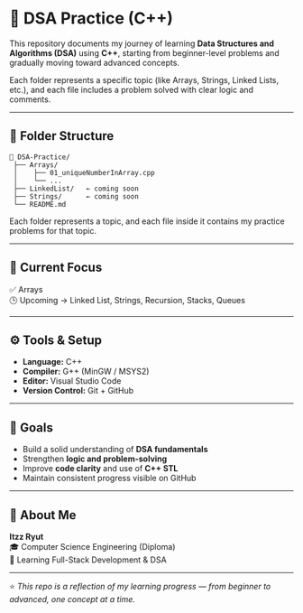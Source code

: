 # 🧩 DSA Practice (C++)

This repository documents my journey of learning **Data Structures and Algorithms (DSA)** using **C++**, starting from beginner-level problems and gradually moving toward advanced concepts.

Each folder represents a specific topic (like Arrays, Strings, Linked Lists, etc.), and each file includes a problem solved with clear logic and comments.

---

## 📂 Folder Structure
```
📂 DSA-Practice/
 ├── Arrays/
 │    ├── 01_uniqueNumberInArray.cpp
 │    └── ...
 ├── LinkedList/   ← coming soon
 ├── Strings/      ← coming soon
 └── README.md
```


Each folder represents a topic, and each file inside it contains my practice problems for that topic.

---

## 🧱 Current Focus

✅ Arrays  
🕒 Upcoming → Linked List, Strings, Recursion, Stacks, Queues  

---

## ⚙️ Tools & Setup

- **Language:** C++  
- **Compiler:** G++ (MinGW / MSYS2)  
- **Editor:** Visual Studio Code  
- **Version Control:** Git + GitHub  

---

## 🚀 Goals

- Build a solid understanding of **DSA fundamentals**
- Strengthen **logic and problem-solving**
- Improve **code clarity** and use of **C++ STL**
- Maintain consistent progress visible on GitHub

---

## 🧠 About Me

**Itzz Ryut**  
🎓 Computer Science Engineering (Diploma)  
🌱 Learning Full-Stack Development & DSA  

---

⭐ *This repo is a reflection of my learning progress — from beginner to advanced, one concept at a time.*
